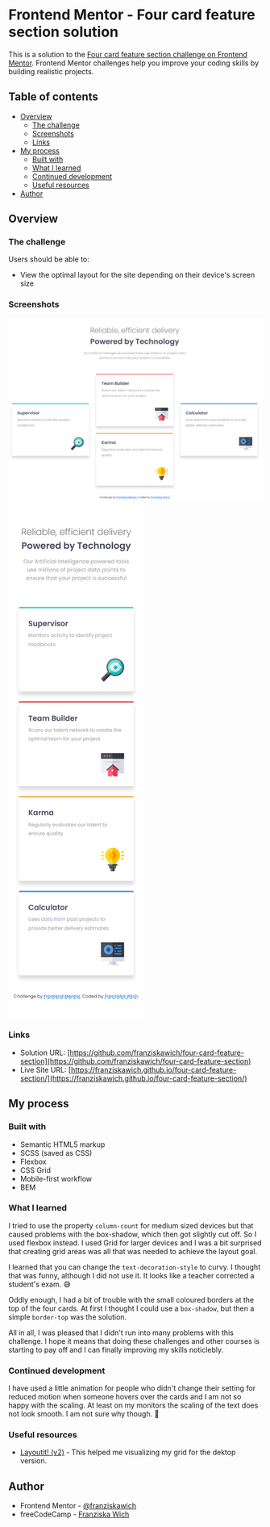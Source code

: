 # Frontend Mentor - Four card feature section solution

This is a solution to the [Four card feature section challenge on Frontend Mentor](https://www.frontendmentor.io/challenges/four-card-feature-section-weK1eFYK). Frontend Mentor challenges help you improve your coding skills by building realistic projects.

## Table of contents

- [Overview](#overview)
  - [The challenge](#the-challenge)
  - [Screenshots](#screenshots)
  - [Links](#links)
- [My process](#my-process)
  - [Built with](#built-with)
  - [What I learned](#what-i-learned)
  - [Continued development](#continued-development)
  - [Useful resources](#useful-resources)
- [Author](#author)

## Overview

### The challenge

Users should be able to:

- View the optimal layout for the site depending on their device's screen size

### Screenshots

![Desktop screenshot](./screenshot-desktop.png)
![Mobile screenshot](./screenshot-mobile.png)

### Links

- Solution URL: [https://github.com/franziskawich/four-card-feature-section](https://github.com/franziskawich/four-card-feature-section)
- Live Site URL: [https://franziskawich.github.io/four-card-feature-section/](https://franziskawich.github.io/four-card-feature-section/)

## My process

### Built with

- Semantic HTML5 markup
- SCSS (saved as CSS)
- Flexbox
- CSS Grid
- Mobile-first workflow
- BEM

### What I learned

I tried to use the property `column-count` for medium sized devices but that caused problems with the box-shadow, which then got slightly cut off. So I used flexbox instead. I used Grid for larger devices and I was a bit surprised that creating grid areas was all that was needed to achieve the layout goal.

I learned that you can change the `text-decoration-style` to curvy. I thought that was funny, although I did not use it. It looks like a teacher corrected a student's exam. 😅

Oddly enough, I had a bit of trouble with the small coloured borders at the top of the four cards. At first I thought I could use a `box-shadow`, but then a simple `border-top` was the solution.

All in all, I was pleased that I didn't run into many problems with this challenge. I hope it means that doing these challenges and other courses is starting to pay off and I can finally improving my skills noticlebly.

### Continued development

I have used a little animation for people who didn't change their setting for reduced motion when someone hovers over the cards and I am not so happy with the scaling. At least on my monitors the scaling of the text does not look smooth. I am not sure why though. 🤨

### Useful resources

- [Layoutit! (v2)](https://grid.layoutit.com/) - This helped me visualizing my grid for the dektop version.

## Author

- Frontend Mentor - [@franziskawich](https://www.frontendmentor.io/profile/franziskawich)
- freeCodeCamp - [Franziska Wich](https://www.freecodecamp.org/fcc35fab9df-6b8c-445e-8aec-36ee00e99ba0)
